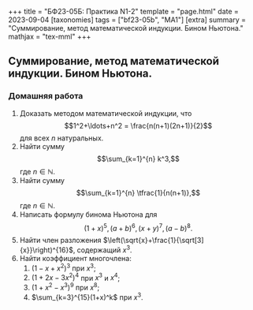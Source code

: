 +++
title = "БФ23-05Б: Практика N1-2"
template = "page.html"
date = 2023-09-04
[taxonomies]
tags = ["bf23-05b", "MA1"]
[extra]
summary = "Суммирование, метод математической индукции. Бином Ньютона."
mathjax = "tex-mml"
+++

<!-- more -->

## Суммирование, метод математической индукции. Бином Ньютона.

### Домашняя работа

1. Доказать методом математической индукции, что $$1^2+\ldots+n^2 = \frac{n(n+1)(2n+1)}{2}$$ для
всех $n$ натуральных.
2. Найти сумму $$\sum_{k=1}^{n} k^3,$$ где $n\in\mathbb{N}.$
3. Найти сумму $$\sum_{k=1}^{n} \tfrac{1}{n(n+1)},$$  где $n\in\mathbb{N}.$
4. Написать формулу бинома Ньютона для
   $$(1+x)^5, (a+b)^6, (x+y)^7, (a-b)^8.$$
5. Найти член разложения $\left(\sqrt{x}+\frac{1}{\sqrt[3]{x}}\right)^{16}$, содержащий $x^3$.
6. Найти коэффициент многочлена:
    1. $(1-x+x^2)^3$ при $x^3$;
    2. $(1+2x-3x^2)^4$ при $x^3$ и $x^4$;
    3. $(1+x^2-x^3)^9$ при $x^8$;
    4. $\sum_{k=3}^{15}(1+x)^k$ при $x^3$.
